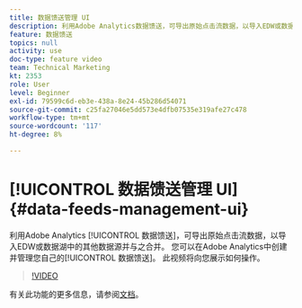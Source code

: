 ```yaml
---
title: 数据馈送管理 UI
description: 利用Adobe Analytics数据馈送，可导出原始点击流数据，以导入EDW或数据湖中的其他数据源，并与之合并。 您可以在Adobe Analytics中创建和管理您自己的数据馈送。 此视频将向您展示如何操作。
feature: 数据馈送
topics: null
activity: use
doc-type: feature video
team: Technical Marketing
kt: 2353
role: User
level: Beginner
exl-id: 79599c6d-eb3e-438a-8e24-45b286d54071
source-git-commit: c25fa27046e5dd573e4dfb07535e319afe27c478
workflow-type: tm+mt
source-wordcount: '117'
ht-degree: 8%

---
```


# [!UICONTROL 数据馈送管理 UI] {#data-feeds-management-ui}

利用Adobe Analytics [!UICONTROL 数据馈送]，可导出原始点击流数据，以导入EDW或数据湖中的其他数据源并与之合并。 您可以在Adobe Analytics中创建并管理您自己的[!UICONTROL 数据馈送]。 此视频将向您展示如何操作。

>[!VIDEO](https://video.tv.adobe.com/v/25452/?quality=12)

有关此功能的更多信息，请参阅[文档](https://experienceleague.adobe.com/docs/analytics/export/analytics-data-feed/df-manage-feeds.html?lang=en#)。
